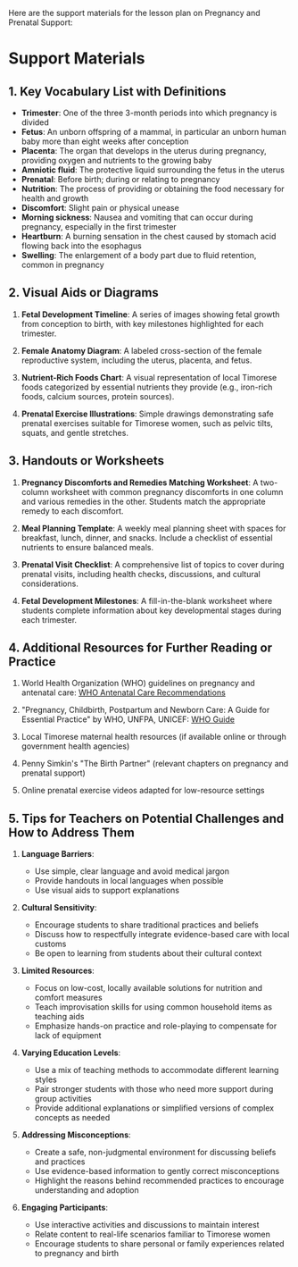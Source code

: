 Here are the support materials for the lesson plan on Pregnancy and Prenatal Support:

# Support Materials

## 1. Key Vocabulary List with Definitions

- **Trimester**: One of the three 3-month periods into which pregnancy is divided
- **Fetus**: An unborn offspring of a mammal, in particular an unborn human baby more than eight weeks after conception
- **Placenta**: The organ that develops in the uterus during pregnancy, providing oxygen and nutrients to the growing baby
- **Amniotic fluid**: The protective liquid surrounding the fetus in the uterus
- **Prenatal**: Before birth; during or relating to pregnancy
- **Nutrition**: The process of providing or obtaining the food necessary for health and growth
- **Discomfort**: Slight pain or physical unease
- **Morning sickness**: Nausea and vomiting that can occur during pregnancy, especially in the first trimester
- **Heartburn**: A burning sensation in the chest caused by stomach acid flowing back into the esophagus
- **Swelling**: The enlargement of a body part due to fluid retention, common in pregnancy

## 2. Visual Aids or Diagrams

1. **Fetal Development Timeline**: A series of images showing fetal growth from conception to birth, with key milestones highlighted for each trimester.

2. **Female Anatomy Diagram**: A labeled cross-section of the female reproductive system, including the uterus, placenta, and fetus.

3. **Nutrient-Rich Foods Chart**: A visual representation of local Timorese foods categorized by essential nutrients they provide (e.g., iron-rich foods, calcium sources, protein sources).

4. **Prenatal Exercise Illustrations**: Simple drawings demonstrating safe prenatal exercises suitable for Timorese women, such as pelvic tilts, squats, and gentle stretches.

## 3. Handouts or Worksheets

1. **Pregnancy Discomforts and Remedies Matching Worksheet**: A two-column worksheet with common pregnancy discomforts in one column and various remedies in the other. Students match the appropriate remedy to each discomfort.

2. **Meal Planning Template**: A weekly meal planning sheet with spaces for breakfast, lunch, dinner, and snacks. Include a checklist of essential nutrients to ensure balanced meals.

3. **Prenatal Visit Checklist**: A comprehensive list of topics to cover during prenatal visits, including health checks, discussions, and cultural considerations.

4. **Fetal Development Milestones**: A fill-in-the-blank worksheet where students complete information about key developmental stages during each trimester.

## 4. Additional Resources for Further Reading or Practice

1. World Health Organization (WHO) guidelines on pregnancy and antenatal care: [WHO Antenatal Care Recommendations](https://www.who.int/reproductivehealth/publications/maternal_perinatal_health/anc-positive-pregnancy-experience/en/)

2. "Pregnancy, Childbirth, Postpartum and Newborn Care: A Guide for Essential Practice" by WHO, UNFPA, UNICEF: [WHO Guide](https://www.who.int/maternal_child_adolescent/documents/imca-essential-practice-guide/en/)

3. Local Timorese maternal health resources (if available online or through government health agencies)

4. Penny Simkin's "The Birth Partner" (relevant chapters on pregnancy and prenatal support)

5. Online prenatal exercise videos adapted for low-resource settings

## 5. Tips for Teachers on Potential Challenges and How to Address Them

1. **Language Barriers**: 
   - Use simple, clear language and avoid medical jargon
   - Provide handouts in local languages when possible
   - Use visual aids to support explanations

2. **Cultural Sensitivity**:
   - Encourage students to share traditional practices and beliefs
   - Discuss how to respectfully integrate evidence-based care with local customs
   - Be open to learning from students about their cultural context

3. **Limited Resources**:
   - Focus on low-cost, locally available solutions for nutrition and comfort measures
   - Teach improvisation skills for using common household items as teaching aids
   - Emphasize hands-on practice and role-playing to compensate for lack of equipment

4. **Varying Education Levels**:
   - Use a mix of teaching methods to accommodate different learning styles
   - Pair stronger students with those who need more support during group activities
   - Provide additional explanations or simplified versions of complex concepts as needed

5. **Addressing Misconceptions**:
   - Create a safe, non-judgmental environment for discussing beliefs and practices
   - Use evidence-based information to gently correct misconceptions
   - Highlight the reasons behind recommended practices to encourage understanding and adoption

6. **Engaging Participants**:
   - Use interactive activities and discussions to maintain interest
   - Relate content to real-life scenarios familiar to Timorese women
   - Encourage students to share personal or family experiences related to pregnancy and birth